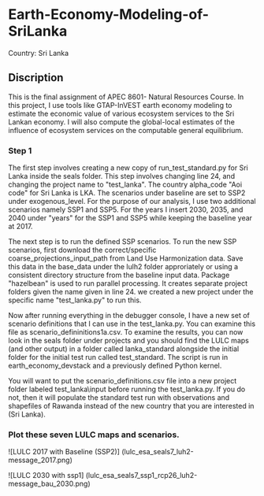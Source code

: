 # Earth-Economy-Modeling-of-SriLanka
Country: Sri Lanka

## Discription
This is the final assignment of APEC 8601- Natural Resources Course. In this project, I use tools like GTAP-InVEST earth economy modeling to estimate the economic value of various ecosystem services to the Sri Lankan economy. I will also compute the global-local estimates of the influence of ecosystem services on the computable general equilibrium.

### Step 1
The first step involves creating a new copy of run_test_standard.py for Sri Lanka inside the seals folder.  This step involves changing line 24, and changing the project name to "test_lanka". The country alpha_code "Aoi code" for Sri Lanka is LKA. The scenarios under baseline are set to SSP2 under exogenous_level.  For the purpose of our analysis, I use two additional scenarios namely SSP1 and SSP5. For the years I insert 2030, 2035, and 2040 under "years" for the SSP1 and SSP5 while keeping the baseline year at 2017.

The next step is to run the defined SSP scenarios. To run the new SSP scenarios, first download the correct/specific coarse_projections_input_path from Land Use Harmonization data. Save this data in the base_data under the lulh2 folder approriately or using a consistent directory structure from the baseline input data. Package "hazelbean" is used to run parallel processing. It creates separate project folders given the name given in line 24. we created a new project under the specific name "test_lanka.py" to run this. 

Now after running everything in the debugger console, I have a new set of scenario definitions that I can use in the test_lanka.py. You can examine this file as scenario_defininitions1a.csv. To examine the results, you can now look in the seals folder under projects and you should find the LULC maps (and other output) in a folder called lanka_standard alongside the initial folder for the initial test run called test_standard. The script is run in earth_economy_devstack and a previously defined Python kernel.

You will want to put the scenario_definitions.csv file into a new project folder labeled test_lanka\input before running the test_lanka.py. If you do not, then it will populate the standard test run with observations and shapefiles of Rawanda instead of the new country that you are interested in (Sri Lanka). 

### Plot these seven LULC maps and scenarios.
![LULC 2017 with Baseline (SSP2)] (lulc_esa_seals7_luh2-message_2017.png)

![LULC 2030 with ssp1] (lulc_esa_seals7_ssp1_rcp26_luh2-message_bau_2030.png)
